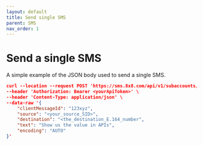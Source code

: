 ```yaml
---
layout: default
title: Send single SMS
parent: SMS
nav_order: 1
---
```


# Send a single SMS

A simple example of the JSON body used to send a single SMS.

```json
curl --location --request POST 'https://sms.8x8.com/api/v1/subaccounts/<yourSubAccountId>/messages' \
--header 'Authorization: Bearer <yourApiToken>' \
--header 'Content-Type: application/json' \
--data-raw '{
    "clientMessageId": "123xyz",
    "source": "<your_source_SID>",
    "destination": "<the_destination_E.164_number",
    "text": "Show us the value in APIs",
    "encoding": "AUTO"
}'

```
